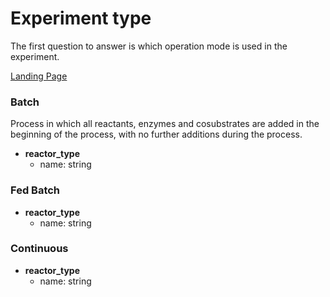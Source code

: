# Experiment type

The first question to answer is which operation mode is used in the experiment. 

[Landing Page](Readme.md)

### Batch

Process in which all reactants, enzymes and cosubstrates are added in the beginning of the process, with no further additions during the process.

- __reactor_type__
    - name: string

### Fed Batch

- __reactor_type__
    - name: string

### Continuous

- __reactor_type__
    - name: string





